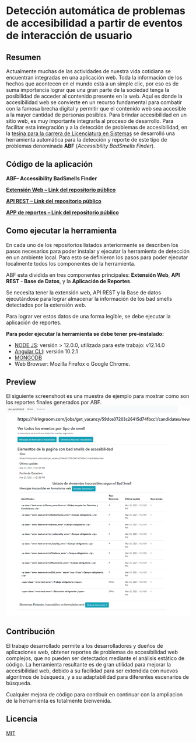 # Detección automática de problemas de accesibilidad a partir de eventos de interacción de usuario

## Resumen
Actualmente muchas de las actividades de nuestra vida cotidiana se encuentran integradas en una aplicación web. Toda la información de los hechos que
acontecen en el mundo está a un simple clic, por eso es de suma importancia lograr que una gran parte de la sociedad tenga la posibilidad de acceder al
contenido presente en la web. Aquí es donde la accesibilidad web se convierte en un recurso fundamental para combatir con la famosa brecha digital y permitir
que el contenido web sea accesible a la mayor cantidad de personas posibles. Para brindar accesibilidad en un sitio web, es muy importante integrarla al
proceso de desarrollo. Para facilitar esta integración y a la detección de problemas de accesibilidad, en la [tesina para la carrera de Licenciatura en Sistemas](http://sedici.unlp.edu.ar/handle/10915/125055) se desarrolló una herramienta automática
para la detección y reporte de este tipo de problemas denominada **ABF** (*Accessibility BadSmells Finder*).

## Código de la aplicación
**ABF– Accessibility BadSmells Finder**

[**Extensión Web – Link del repositorio público**](https://github.com/tole22/tesinaLS/tree/master/Accessibility-web-extension)

[**API REST – Link del repositorio público**](https://github.com/tole22/tesinaLS/tree/master/rest-api-events-web-extension-Tesina)

[**APP de reportes – Link del repositorio público**](https://github.com/tole22/tesinaLS/tree/master/reportes-app-Tesina/app-reportes-tesina)

## Como ejecutar la herramienta
En cada uno de los repositorios listados anteriormente se describen los pasos necesarios para poder instalar y ejecutar la herramienta de detección en un ambiente local. Para esto se
definieron los pasos para poder ejecutar localmente todos los componentes de la herramienta.

ABF esta dividida en tres componentes principales: **Extensión Web**, **API REST - Base de Datos**, y la **Aplicación de Reportes**.

Se necesita tener la extensión web, API REST y la Base de datos ejecutándose para lograr almacenar la información de los bad smells detectados por
la extensión web.

Para lograr ver estos datos de una forma legible, se debe ejecutar la aplicación de reportes.


**Para poder ejecutar la herramienta se debe tener pre-instalado:**
* [NODE JS](https://nodejs.org/es/download/): versión > 12.0.0, utilizada para este trabajo: v12.14.0
* [Angular CLI](https://angular.io/guide/setup-local): versión 10.2.1
* [MONGODB](https://www.mongodb.com/try/download/community)
* Web Browser: Mozilla Firefox o Google Chrome.

## Preview
El siguiente screenshoot es una muestra de ejemplo para mostrar como son los reportes finales generados por ABF.
![](/reporte_example.png)

## Contribución
El trabajo desarrollado permite a los desarrolladores y dueños de aplicaciones web, obtener reportes de problemas de accesibilidad web complejos, que no
pueden ser detectados mediante el análisis estático de código. La herramienta resultante es de gran utilidad para mejorar la accesibilidad web, debido a su
facilidad para ser extendida con nuevos algoritmos de búsqueda, y a su adaptabilidad para diferentes escenarios de búsqueda.

Cualquier mejora de código para contibuir en continuar con la ampliacion de la herramienta es totalmente bienvenida.  

## Licencia
[MIT](https://choosealicense.com/licenses/mit/)